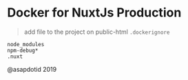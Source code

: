 # Docker for NuxtJs Production

> add file to the project on public-html `.dockerignore`
```
node_modules
npm-debug*
.nuxt
```

@asapdotid 2019
